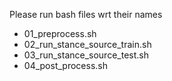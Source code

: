 Please run bash files wrt their names 
  - 01_preprocess.sh
  - 02_run_stance_source_train.sh
  - 03_run_stance_source_test.sh
  - 04_post_process.sh
